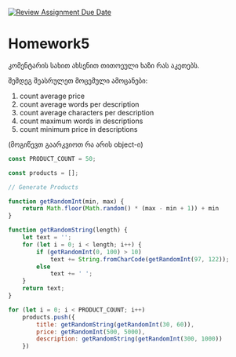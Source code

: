 [![Review Assignment Due Date](https://classroom.github.com/assets/deadline-readme-button-22041afd0340ce965d47ae6ef1cefeee28c7c493a6346c4f15d667ab976d596c.svg)](https://classroom.github.com/a/J00SOuMz)
# Homework5

კომენტარის სახით ახსენით თითოეული ხაზი რას აკეთებს.

შემდეგ შეასრულეთ მოცემული ამოცანები:

1. count average price
2. count average words per description
3. count average characters per description
4. count maximum words in descriptions
5. count minimum price in descriptions


(მოგიწევთ გაარკვიოთ რა არის object-ი)

```javascript
const PRODUCT_COUNT = 50;

const products = [];

// Generate Products

function getRandomInt(min, max) {
    return Math.floor(Math.random() * (max - min + 1)) + min
}

function getRandomString(length) {
    let text = '';
    for (let i = 0; i < length; i++) {
        if (getRandomInt(0, 100) > 10)
            text += String.fromCharCode(getRandomInt(97, 122));
        else
            text += ' ';
    }
    return text;
}

for (let i = 0; i < PRODUCT_COUNT; i++)
    products.push({
        title: getRandomString(getRandomInt(30, 60)),
        price: getRandomInt(500, 5000),
        description: getRandomString(getRandomInt(300, 1000))
    })

```
